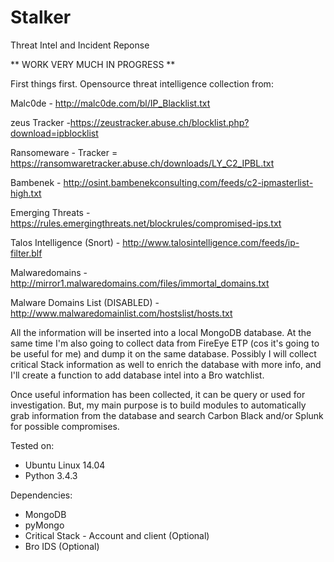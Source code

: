 # Stalker
Threat Intel and Incident Reponse

** WORK VERY MUCH IN PROGRESS **

First things first.
Opensource threat intelligence collection from:

Malc0de - http://malc0de.com/bl/IP_Blacklist.txt

zeus Tracker -https://zeustracker.abuse.ch/blocklist.php?download=ipblocklist

Ransomeware - Tracker = https://ransomwaretracker.abuse.ch/downloads/LY_C2_IPBL.txt

Bambenek - http://osint.bambenekconsulting.com/feeds/c2-ipmasterlist-high.txt

Emerging Threats - https://rules.emergingthreats.net/blockrules/compromised-ips.txt

Talos Intelligence (Snort) - http://www.talosintelligence.com/feeds/ip-filter.blf 

Malwaredomains - http://mirror1.malwaredomains.com/files/immortal_domains.txt 

Malware Domains List (DISABLED)  - http://www.malwaredomainlist.com/hostslist/hosts.txt
 
All the information will be inserted into a local MongoDB database.
At the same time I'm also going to collect data from FireEye ETP (cos it's going to be useful for me) and dump it on the same database.
Possibly I will collect critical Stack information as well to enrich the database with more info, and I'll create a function to add database intel into a Bro watchlist. 

Once useful information has been collected, it can be query or used for investigation.
But, my main purpose is to build modules to automatically grab information from the database and search Carbon Black and/or Splunk for possible compromises.  


Tested on:
- Ubuntu Linux 14.04
- Python 3.4.3

Dependencies:
- MongoDB
- pyMongo
- Critical Stack - Account and client (Optional)
- Bro IDS (Optional)
